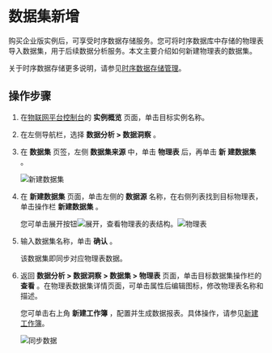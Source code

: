 数据集新增 
==========================

购买企业版实例后，可享受时序数据存储服务。您可将时序数据库中存储的物理表导入数据集，用于后续数据分析服务。本文主要介绍如何新建物理表的数据集。

关于时序数据存储更多说明，请参见[时序数据存储管理](/cn.zh-CN/设备管理/时序数据存储管理.md)。

操作步骤 
-------------------------

1. 在[物联网平台控制台](http://iot.console.aliyun.com/)的 **实例概览** 页面，单击目标实例名称。

   

2. 在左侧导航栏，选择 **数据分析 \> 数据洞察** 。

   

3. 在 **数据集** 页签，左侧 **数据集来源** 中，单击 **物理表** 后，再单击 **新** **建数据集** 。

   ![新建数据集](https://static-aliyun-doc.oss-accelerate.aliyuncs.com/assets/img/zh-CN/9755490161/p225017.png)
   

4. 在 **新建数据集** 页面，单击左侧的 **数据源** 名称，在右侧列表找到目标物理表，单击操作栏 **新建数据集** 。

   您可单击展开按钮![展开](https://static-aliyun-doc.oss-accelerate.aliyuncs.com/assets/img/zh-CN/3586389061/p203390.png)，查看物理表的表结构。![物理表](https://static-aliyun-doc.oss-accelerate.aliyuncs.com/assets/img/zh-CN/3586389061/p203389.png)
   

5. 输入数据集名称，单击 **确认** 。

   该数据集即同步对应物理表数据。
   

6. 返回 **数据分析 \> 数据洞察 \> 数据集 \> 物理表** 页面，单击目标数据集操作栏的 **查看** 。在物理表数据集详情页面，可单击属性后编辑图标，修改物理表名称和描述。

   您可单击右上角 **新建工作簿** ，配置并生成数据报表。具体操作，请参见[新建工作簿](/cn.zh-CN/数据洞察分析/数据分析报表配置/创建工作簿.md)。

   ![同步数据](https://static-aliyun-doc.oss-accelerate.aliyuncs.com/assets/img/zh-CN/0855490161/p203388.png)
   



